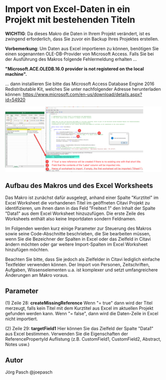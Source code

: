 # Import von Excel-Daten in ein Projekt mit bestehenden Titeln

**WICHTIG**: Da dieses Makro die Daten in Ihrem Projekt verändert, ist es zwingend erforderlich, dass Sie zuvor ein Backup Ihres Projektes erstellen.

**Vorbemerkung**: Um Daten aus Excel importieren zu können, benötigen Sie einen sogenannten OLE-DB-Provider von Microsoft Access. 
Falls Sie bei der Ausführung des Makros folgende Fehlermeldung erhalten ...

**"Microsoft.ACE.OLEDB.16.0 provider is not registered on the local machine".**

... dann installieren Sie bitte das Microsoft Access Database Engine 2016 Redistributable Kit, welches Sie unter nachfolgender Adresse herunterladen können: https://www.microsoft.com/en-us/download/details.aspx?id=54920


![alt text](https://github.com/Citavi/Macros/blob/master/CIM%20Import/CIM007%20Import%20arbitrary%20data%20from%20Microsoft%20Excel%20into%20custom%20fields%20of%20existing%20references%20by%20short%20title/Parameters.jpg?raw=true)

## Aufbau des Makros und des Excel Worksheets

Das Makro ist zunächst dafür ausgelegt, anhand einer Spalte "Kurztitel" im Excel Worksheet die vorhandenen Titel im geöffneten Citavi Projekt zu identifizieren, um ihnen dann in das Feld "Freitext 1" den Inhalt der Spalte "Data1" aus dem Excel Worksheet hinzuzufügen. Die erste Zeile des Worksheets enthält also keine Importdaten sondern Feldnamen. 

Im Folgenden werden kurz einige Parameter zur Steuerung des Makros sowie seine Code-Abschnitte beschrieben, die Sie bearbeiten müssen, wenn Sie die Bezeichner der Spalten in Excel oder das Zielfeld in Citavi ändern möchten oder gar weitere Import-Spalten im Excel Worksheet hinzufügen möchten.

Beachten Sie bitte, dass Sie jedoch als Zielfelder in Citavi lediglich einfache Textfelder verwenden können. Der Import von Personen, Zeitschriften, Aufgaben, Wissenselementen u.a. ist komplexer und setzt umfangreichere Änderungen am Makro voraus.

## Parameter

(1) Zeile 28: **createMissingReference** Wenn "= true" dann wird der Titel merzeugt, falls kein Titel mit dem Kurztitel aus Excel im aktuellen Projekt gefunden werden kann. Wenn "= false", dann wird die Daten-Zeile in Excel nicht importiert.

(2) Zeile 29: **targetField1** Hier können Sie das Zielfeld der Spalte "Data1" aus Excel bestimmen. Verwenden Sie die Eigenschaften der ReferencePropertyId Auflistung (z.B. CustomField1, CustomField2, Abstract, Notes usw.)


## Autor
Jörg Pasch @joepasch
